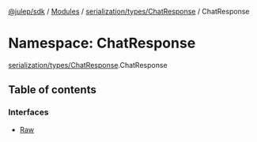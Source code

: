 [@julep/sdk](../README.md) / [Modules](../modules.md) / [serialization/types/ChatResponse](serialization_types_ChatResponse.md) / ChatResponse

# Namespace: ChatResponse

[serialization/types/ChatResponse](serialization_types_ChatResponse.md).ChatResponse

## Table of contents

### Interfaces

- [Raw](../interfaces/serialization_types_ChatResponse.ChatResponse.Raw.md)
